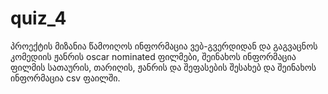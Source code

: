 # quiz_4
პროექტის მიზანია წამოიღოს ინფორმაცია ვებ-გვერდიდან და გაგვაცნოს კომედიის ჟანრის oscar nominated ფილმები,
შეინახოს ინფორმაცია ფილმის სათაურის, თარიღის, ჟანრის და შეფასების შესახებ და შეინახოს ინფორმაცია csv ფაილში.
